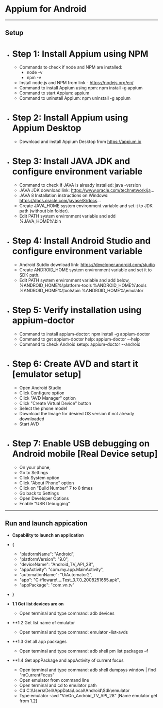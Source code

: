 #  Appium for Android
------------------------ 
## Setup
  - **Step 1: Install Appium using NPM**
    ===========================================
    - Commands to check if node and NPM are installed:
      - node -v
      - npm -v
    - Install node.js and NPM from link - https://nodejs.org/en/
    - Command to install Appium using npm: npm install -g appium
    - Command to start Appium: appium
    - Command to uninstall Appium: npm uninstall -g appium

 - **Step 2: Install Appium using Appium Desktop**
    ===========================================
    - Download and install Appium Desktop from https://appium.io


  - **Step 3: Install JAVA JDK and configure environment variable**
    ===========================================================
    - Command to check if JAVA is already installed: java -version
    - JAVA JDK download link: https://www.oracle.com/technetwork/ja...
    - JAVA 8 Installation instructions on Windows:
    https://docs.oracle.com/javase/8/docs...
    - Create JAVA_HOME system environment variable and set it to JDK path (without bin folder). 
    - Edit PATH system environment variable and add %JAVA_HOME%\bin


  - **Step 4: Install Android Studio and configure environment variable**
    =================================================================
    - Android Sutdio download link: https://developer.android.com/studio
    - Create ANDROID_HOME system environment variable and set it to SDK path. 
    - Edit PATH system environment variable and add below,
    %ANDROID_HOME%\platform-tools
    %ANDROID_HOME%\tools
    %ANDROID_HOME%\tools\bin
    %ANDROID_HOME%\emulator


  - **Step 5: Verify installation using appium-doctor**
    ===============================================
    - Command to install appium-doctor: npm install -g appium-doctor
    - Command to get appium-doctor help: appium-doctor --help
    - Command to check Android setup: appium-doctor --android 


  - **Step 6: Create AVD and start it [emulator setup]**
    ================================================
    - Open Android Studio
    - Click Configure option
    - Click "AVD Manager" option
    - Click "Create Virtual Device" button
    - Select the phone model
    - Download the Image for desired OS version if not already downloaded
    - Start AVD


  - **Step 7: Enable USB debugging on Android mobile [Real Device setup]**
    ==================================================================
    - On your phone,
    - Go to Settings
    - Click System option
    - Click "About Phone" option
    - Click on "Build Number" 7 to 8 times
    - Go back to Settings
    - Open Developer Options
    - Enable "USB Debugging"



------------------------
## Run and launch appication
- **Capability to launch an application**
 - {
   - "platformName": "Android",
   - "platformVersion": "9.0",
   - "deviceName": "Android_TV_API_28",
   - "appActivity": "com.my.app.MainActivity",
   - "automationName": "UiAutomator2",
   - "app": "C:\\floware\\....Test_3.7.0_2008251655.apk",
   - "appPackage": "com.vn.tv"
 - }

- **1.1  Get list devices are on**
  - Open terminal and type command: adb devices

- **1.2	Get list name of emulator
  - Open terminal and type command: emulator -list-avds

- **1.3	Get all app packages
  - Open terminal and type command: adb shell pm list packages –f

- **1.4	Get appPackage and appActivity of current focus
  - Open terminal and type command:  adb shell dumpsys window | find "mCurrentFocus"
  - Open emulator from command line
  - Open terminal and cd to emulator path
  - Cd C:\Users\Dell\AppData\Local\Android\Sdk\emulator
  - Type emulator -avd “VieOn_Android_TV_API_28” [Name emulator get from 1.2]


